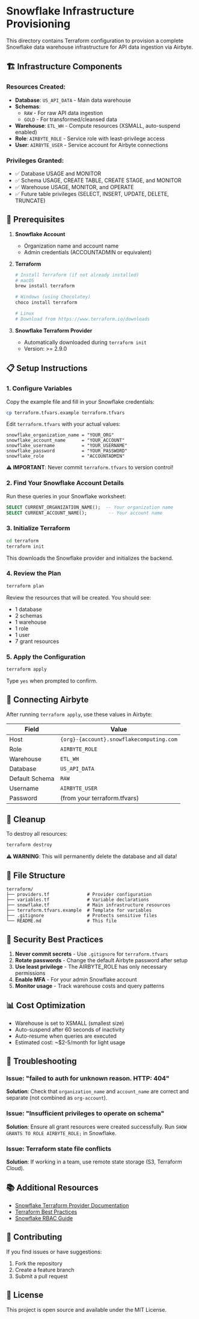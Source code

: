 # Snowflake Infrastructure Provisioning

This directory contains Terraform configuration to provision a complete Snowflake data warehouse infrastructure for API data ingestion via Airbyte.

## 🏗️ Infrastructure Components

### Resources Created:
- **Database**: `US_API_DATA` - Main data warehouse
- **Schemas**: 
  - `RAW` - For raw API data ingestion
  - `GOLD` - For transformed/cleansed data
- **Warehouse**: `ETL_WH` - Compute resources (XSMALL, auto-suspend enabled)
- **Role**: `AIRBYTE_ROLE` - Service role with least-privilege access
- **User**: `AIRBYTE_USER` - Service account for Airbyte connections

### Privileges Granted:
- ✅ Database USAGE and MONITOR
- ✅ Schema USAGE, CREATE TABLE, CREATE STAGE, and MONITOR
- ✅ Warehouse USAGE, MONITOR, and OPERATE
- ✅ Future table privileges (SELECT, INSERT, UPDATE, DELETE, TRUNCATE)

## 🚀 Prerequisites

1. **Snowflake Account**
   - Organization name and account name
   - Admin credentials (ACCOUNTADMIN or equivalent)

2. **Terraform**
   ```bash
   # Install Terraform (if not already installed)
   # macOS
   brew install terraform
   
   # Windows (using Chocolatey)
   choco install terraform
   
   # Linux
   # Download from https://www.terraform.io/downloads
   ```

3. **Snowflake Terraform Provider**
   - Automatically downloaded during `terraform init`
   - Version: >= 2.9.0

## 📋 Setup Instructions

### 1. Configure Variables

Copy the example file and fill in your Snowflake credentials:

```bash
cp terraform.tfvars.example terraform.tfvars
```

Edit `terraform.tfvars` with your actual values:
```hcl
snowflake_organization_name = "YOUR_ORG"
snowflake_account_name      = "YOUR_ACCOUNT"
snowflake_username          = "YOUR_USERNAME"
snowflake_password          = "YOUR_PASSWORD"
snowflake_role              = "ACCOUNTADMIN"
```

**⚠️ IMPORTANT**: Never commit `terraform.tfvars` to version control!

### 2. Find Your Snowflake Account Details

Run these queries in your Snowflake worksheet:
```sql
SELECT CURRENT_ORGANIZATION_NAME();  -- Your organization name
SELECT CURRENT_ACCOUNT_NAME();        -- Your account name
```

### 3. Initialize Terraform

```bash
cd terraform
terraform init
```

This downloads the Snowflake provider and initializes the backend.

### 4. Review the Plan

```bash
terraform plan
```

Review the resources that will be created. You should see:
- 1 database
- 2 schemas
- 1 warehouse
- 1 role
- 1 user
- 7 grant resources

### 5. Apply the Configuration

```bash
terraform apply
```

Type `yes` when prompted to confirm.

## 🔌 Connecting Airbyte

After running `terraform apply`, use these values in Airbyte:

| Field | Value |
|-------|-------|
| Host | `{org}-{account}.snowflakecomputing.com` |
| Role | `AIRBYTE_ROLE` |
| Warehouse | `ETL_WH` |
| Database | `US_API_DATA` |
| Default Schema | `RAW` |
| Username | `AIRBYTE_USER` |
| Password | (from your terraform.tfvars) |

## 🧹 Cleanup

To destroy all resources:

```bash
terraform destroy
```

**⚠️ WARNING**: This will permanently delete the database and all data!

## 📁 File Structure

```
terraform/
├── providers.tf              # Provider configuration
├── variables.tf              # Variable declarations
├── snowflake.tf              # Main infrastructure resources
├── terraform.tfvars.example  # Template for variables
├── .gitignore                # Protects sensitive files
└── README.md                 # This file
```

## 🔐 Security Best Practices

1. **Never commit secrets** - Use `.gitignore` for `terraform.tfvars`
2. **Rotate passwords** - Change the default Airbyte password after setup
3. **Use least privilege** - The AIRBYTE_ROLE has only necessary permissions
4. **Enable MFA** - For your admin Snowflake account
5. **Monitor usage** - Track warehouse costs and query patterns

## 📊 Cost Optimization

- Warehouse is set to XSMALL (smallest size)
- Auto-suspend after 60 seconds of inactivity
- Auto-resume when queries are executed
- Estimated cost: ~$2-5/month for light usage

## 🐛 Troubleshooting

### Issue: "failed to auth for unknown reason. HTTP: 404"
**Solution**: Check that `organization_name` and `account_name` are correct and separate (not combined as `org-account`).

### Issue: "Insufficient privileges to operate on schema"
**Solution**: Ensure all grant resources were created successfully. Run `SHOW GRANTS TO ROLE AIRBYTE_ROLE;` in Snowflake.

### Issue: Terraform state file conflicts
**Solution**: If working in a team, use remote state storage (S3, Terraform Cloud).

## 📚 Additional Resources

- [Snowflake Terraform Provider Documentation](https://registry.terraform.io/providers/Snowflake-Labs/snowflake/latest/docs)
- [Terraform Best Practices](https://www.terraform.io/docs/cloud/guides/recommended-practices/index.html)
- [Snowflake RBAC Guide](https://docs.snowflake.com/en/user-guide/security-access-control-overview.html)

## 🤝 Contributing

If you find issues or have suggestions:
1. Fork the repository
2. Create a feature branch
3. Submit a pull request

## 📝 License

This project is open source and available under the MIT License.